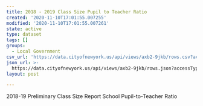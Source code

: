 ```yaml
---
title: 2018 - 2019 Class Size Pupil to Teacher Ratio
created: '2020-11-10T17:01:55.007255'
modified: '2020-11-10T17:01:55.007261'
state: active
type: dataset
tags: []
groups:
  - Local Government
csv_url: 'https://data.cityofnewyork.us/api/views/axb2-9jkb/rows.csv?accessType=DOWNLOAD'
json_url: >-
  https://data.cityofnewyork.us/api/views/axb2-9jkb/rows.json?accessType=DOWNLOAD
layout: post

---
```

2018-19 Preliminary Class Size Report School Pupil-to-Teacher Ratio
